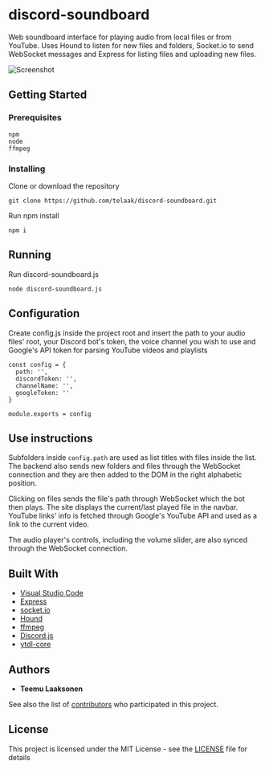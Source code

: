 # discord-soundboard

Web soundboard interface for playing audio from local files or from YouTube. Uses Hound to listen for new files and folders, Socket.io to send WebSocket messages and Express for listing files and uploading new files.

![Screenshot](https://laaksonen.me/soundboard.png)

## Getting Started

### Prerequisites

```
npm
node
ffmpeg
```

### Installing

Clone or download the repository

```
git clone https://github.com/telaak/discord-soundboard.git
```

Run npm install

```
npm i
```

## Running

Run discord-soundboard.js

```
node discord-soundboard.js
```

## Configuration

Create config.js inside the project root and insert the path to your audio files' root, your Discord bot's token, the voice channel you wish to use and Google's API token for parsing YouTube videos and playlists

```
const config = {
  path: '',
  discordToken: '',
  channelName: '',
  googleToken: ''
}

module.exports = config
```

## Use instructions

Subfolders inside `config.path` are used as list titles with files inside the list. The backend also sends new folders and files through the WebSocket connection and they are then added to the DOM in the right alphabetic position.

Clicking on files sends the file's path through WebSocket which the bot then plays. The site displays the current/last played file in the navbar. YouTube links' info is fetched through Google's YouTube API and used as a link to the current video.

The audio player's controls, including the volume slider, are also synced through the WebSocket connection.

## Built With

* [Visual Studio Code](https://expressjs.com/)
* [Express](https://github.com/react-community/create-react-native-app)
* [socket.io](https://socket.io/)
* [Hound](https://github.com/gforceg/node-hound)
* [ffmpeg](https://www.ffmpeg.org/)
* [Discord.js](https://discord.js.org/#/)
* [ytdl-core](https://github.com/fent/node-ytdl-core)

## Authors

* **Teemu Laaksonen**

See also the list of [contributors](https://github.com/telaak/discord-soundboard/contributors) who participated in this project.

## License

This project is licensed under the MIT License - see the [LICENSE](LICENSE) file for details
